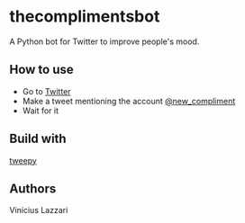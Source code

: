 # thecomplimentsbot
A Python bot for Twitter to improve people's mood.

## How to use
- Go to [Twitter](https://twitter.com/home)
- Make a tweet mentioning the account [@new_compliment](https://twitter.com/new_compliment)
- Wait for it

## Build with
[tweepy](https://github.com/tweepy/tweepy)

## Authors
Vinícius Lazzari
